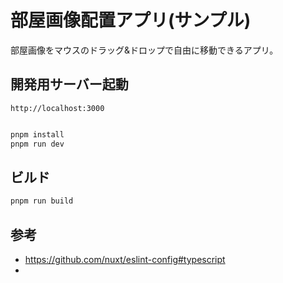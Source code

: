 # 部屋画像配置アプリ(サンプル)

部屋画像をマウスのドラッグ&ドロップで自由に移動できるアプリ。

## 開発用サーバー起動

 `http://localhost:3000`

```bash

pnpm install
pnpm run dev

```

## ビルド

```bash
pnpm run build
```

## 参考

- https://github.com/nuxt/eslint-config#typescript
- 
